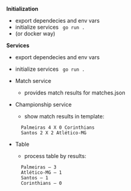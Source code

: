 **Initialization**
* export dependecies and env vars
* initialize services ` go run .`
* (or docker way)

**Services**
* export dependecies and env vars
* initialize services ` go run .`

* Match service
    * provides match results for matches.json  

* Championship service 
  * show match results in template:
  ```
    Palmeiras 4 X 0 Corinthians
    Santos 2 X 2 Atlético-MG
  ```

* Table
    * process table by results:
  ```
    Palmeiras — 3
    Atlético-MG — 1
    Santos — 1
    Corinthians — 0
  ```
